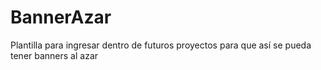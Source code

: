 # BannerAzar
Plantilla para ingresar dentro de futuros proyectos para que así se pueda tener banners al azar
